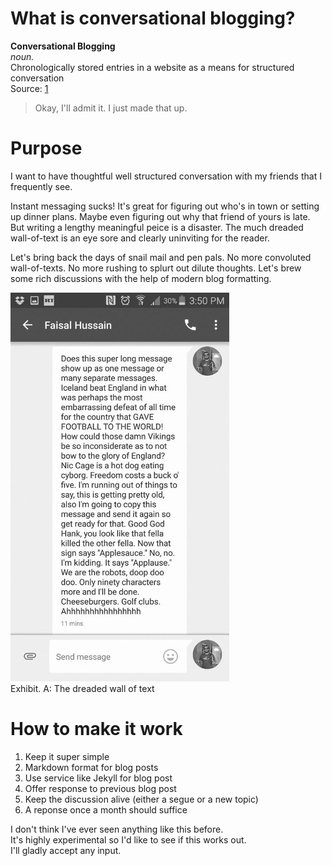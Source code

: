 # What is conversational blogging?

**Conversational Blogging**  
_noun._  
Chronologically stored entries in a website as a means for structured conversation  
Source: [1](https://www.youtube.com/watch?v=dQw4w9WgXcQ)  

> Okay, I'll admit it. I just made that up.

# Purpose
I want to have thoughtful well structured conversation with my friends that I frequently see.  
  
Instant messaging sucks! It's great for figuring out who's in town or setting up dinner plans. Maybe even figuring out why that friend of yours is late. But writing a lengthy meaningful peice is a disaster. The much dreaded wall-of-text is an eye sore and clearly uninviting for the reader.  
  
Let's bring back the days of snail mail and pen pals. No more convoluted wall-of-texts. No more rushing to splurt out dilute thoughts. Let's brew some rich discussions with the help of modern blog formatting.

![Exhibit. A](./img/00WallOfText.jpg)  
Exhibit. A: The dreaded wall of text  

# How to make it work
1. Keep it super simple
2. Markdown format for blog posts
3. Use service like Jekyll for blog post
4. Offer response to previous blog post
5. Keep the discussion alive (either a segue or a new topic)
6. A reponse once a month should suffice
  

I don't think I've ever seen anything like this before.  
It's highly experimental so I'd like to see if this works out.  
I'll gladly accept any input.  
